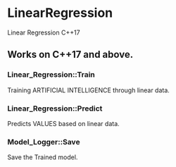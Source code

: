 # LinearRegression
Linear Regression C++17

## Works on C++17 and above. ##

### Linear_Regression::Train ###
Training ARTIFICIAL INTELLIGENCE through linear data.

### Linear_Regression::Predict ###
Predicts VALUES based on linear data.

### Model_Logger::Save ###
Save the Trained model.

